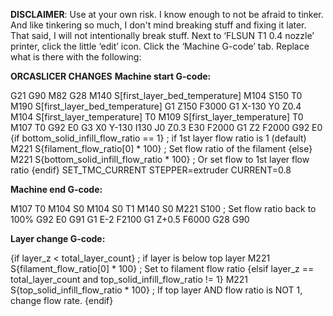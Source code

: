**DISCLAIMER**: Use at your own risk. I know enough to not be afraid to tinker. And like tinkering so much, I don't mind breaking stuff and fixing it later. That said, I will not intentionally break stuff.
Next to ‘FLSUN T1 0.4 nozzle’ printer, click the little ‘edit’ icon. Click the ‘Machine G-code’ tab.  Replace what is there with the following:
 
**ORCASLICER CHANGES**
**Machine start G-code:**

G21
G90
M82
G28
M140 S[first_layer_bed_temperature]
M104 S150 T0
M190 S[first_layer_bed_temperature]
G1 Z150 F3000
G1 X-130 Y0 Z0.4
M104 S[first_layer_temperature] T0
M109 S[first_layer_temperature] T0
M107 T0
G92 E0
G3 X0 Y-130 I130 J0 Z0.3 E30 F2000
G1 Z2 F2000
G92 E0
{if bottom_solid_infill_flow_ratio == 1}  ; if 1st layer flow ratio is 1 (default)
  M221 S{filament_flow_ratio[0] * 100}  ; Set flow ratio of the filament
{else}
  M221 S{bottom_solid_infill_flow_ratio * 100} ; Or set flow to 1st layer flow ratio
{endif}
SET_TMC_CURRENT STEPPER=extruder CURRENT=0.8
 

**Machine end G-code:**

M107 T0
M104 S0
M104 S0 T1
M140 S0
M221 S100  ; Set flow ratio back to 100%
G92 E0
G91
G1 E-2 F2100
G1 Z+0.5 F6000
G28
G90
 

**Layer change G-code:**

{if layer_z < total_layer_count}  ; if layer is below top layer
  M221 S{filament_flow_ratio[0] * 100}  ; Set to filament flow ratio
{elsif layer_z == total_layer_count and top_solid_infill_flow_ratio != 1}
  M221 S{top_solid_infill_flow_ratio * 100}  ; If top layer AND flow ratio is NOT 1, change flow rate.
{endif}
